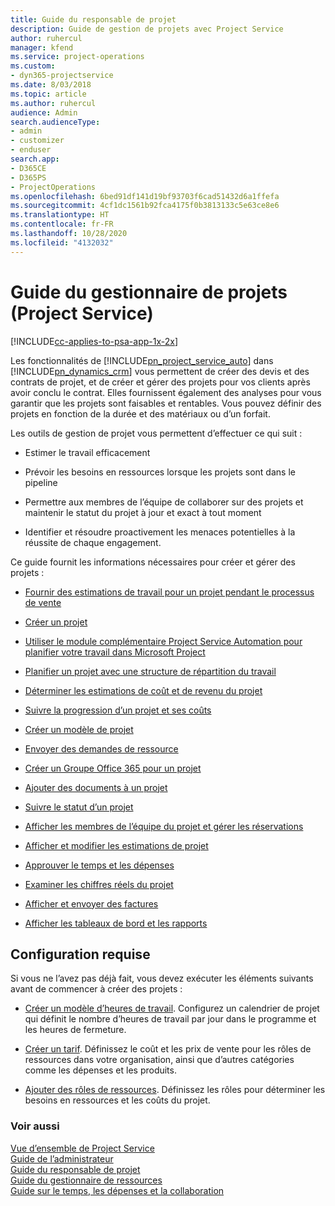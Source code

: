 ```yaml
---
title: Guide du responsable de projet
description: Guide de gestion de projets avec Project Service
author: ruhercul
manager: kfend
ms.service: project-operations
ms.custom:
- dyn365-projectservice
ms.date: 8/03/2018
ms.topic: article
ms.author: ruhercul
audience: Admin
search.audienceType:
- admin
- customizer
- enduser
search.app:
- D365CE
- D365PS
- ProjectOperations
ms.openlocfilehash: 6bed91df141d19bf93703f6cad51432d6a1ffefa
ms.sourcegitcommit: 4cf1dc1561b92fca4175f0b3813133c5e63ce8e6
ms.translationtype: HT
ms.contentlocale: fr-FR
ms.lasthandoff: 10/28/2020
ms.locfileid: "4132032"
---
```

# <a name="project-manager-guide-project-service"></a>Guide du gestionnaire de projets (Project Service)

[!INCLUDE[cc-applies-to-psa-app-1x-2x](../includes/cc-applies-to-psa-app-1x-2x.md)]

Les fonctionnalités de [!INCLUDE[pn_project_service_auto](../includes/pn-project-service-auto.md)] dans [!INCLUDE[pn_dynamics_crm](../includes/pn-dynamics-crm.md)] vous permettent de créer des devis et des contrats de projet, et de créer et gérer des projets pour vos clients après avoir conclu le contrat. Elles fournissent également des analyses pour vous garantir que les projets sont faisables et rentables. Vous pouvez définir des projets en fonction de la durée et des matériaux ou d’un forfait.  
  
 Les outils de gestion de projet vous permettent d’effectuer ce qui suit :  
  
-   Estimer le travail efficacement  
  
-   Prévoir les besoins en ressources lorsque les projets sont dans le pipeline  
  
-   Permettre aux membres de l’équipe de collaborer sur des projets et maintenir le statut du projet à jour et exact à tout moment  
  
-   Identifier et résoudre proactivement les menaces potentielles à la réussite de chaque engagement.  
  
Ce guide fournit les informations nécessaires pour créer et gérer des projets :  
  
-   [Fournir des estimations de travail pour un projet pendant le processus de vente](../psa/provide-estimates-project-during-sales-process.md)  
  
-   [Créer un projet](../psa/create-project.md)  
  
-   [Utiliser le module complémentaire Project Service Automation pour planifier votre travail dans Microsoft Project](../psa/add-plan-work-microsoft-project.md)  
  
-   [Planifier un projet avec une structure de répartition du travail](../psa/schedule-project-work-breakdown-structure.md)  
  
-   [Déterminer les estimations de coût et de revenu du projet](../psa/determine-project-cost-revenue-estimates.md)  
  
-   [Suivre la progression d’un projet et ses coûts](../psa/track-project-progress-cost.md)  
  
-   [Créer un modèle de projet](../psa/create-project-template.md)  
  
-   [Envoyer des demandes de ressource](../psa/submit-resource-requests.md)  
  
-   [Créer un Groupe Office 365 pour un projet](../psa/create-office-365-group-project.md)  
  
-   [Ajouter des documents à un projet](../psa/add-documents-project.md)  
  
-   [Suivre le statut d’un projet](../psa/track-project-status.md)  
  
-   [Afficher les membres de l’équipe du projet et gérer les réservations](../psa/view-project-team-members-manage-bookings.md)  
  
-   [Afficher et modifier les estimations de projet](../psa/view-edit-project-estimates.md)  
  
-   [Approuver le temps et les dépenses](../psa/approve-time-expenses.md)  
  
-   [Examiner les chiffres réels du projet](../psa/review-project-actuals.md)  
  
-   [Afficher et envoyer des factures](../psa/view-send-invoices.md)  
  
-   [Afficher les tableaux de bord et les rapports](../psa/view-dashboards-reports.md)  
  
## <a name="prerequisites"></a>Configuration requise  
 Si vous ne l’avez pas déjà fait, vous devez exécuter les éléments suivants avant de commencer à créer des projets :  
  
-   [Créer un modèle d’heures de travail](../psa/create-work-hours-template.md). Configurez un calendrier de projet qui définit le nombre d’heures de travail par jour dans le programme et les heures de fermeture.  
  
-   [Créer un tarif](../psa/create-price-list.md). Définissez le coût et les prix de vente pour les rôles de ressources dans votre organisation, ainsi que d’autres catégories comme les dépenses et les produits.  
  
-   [Ajouter des rôles de ressources](../psa/add-resource-roles.md). Définissez les rôles pour déterminer les besoins en ressources et les coûts du projet.  
  
### <a name="see-also"></a>Voir aussi  
 [Vue d’ensemble de Project Service](../psa/overview.md)   
 [Guide de l’administrateur](../psa/admin-guide.md)   
 [Guide du responsable de projet](../psa/account-manager-guide.md)   
 [Guide du gestionnaire de ressources](../psa/resource-manager-guide.md)   
 [Guide sur le temps, les dépenses et la collaboration](../psa/time-expense-collaboration-guide.md)

